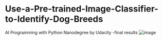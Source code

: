 # Use-a-Pre-trained-Image-Classifier-to-Identify-Dog-Breeds
AI Programming with Python Nanodegree by Udacity
-final results
![image](https://github.com/Yasmeen-Begum/Use-a-Pre-trained-Image-Classifier-to-Identify-Dog-Breeds/assets/91931504/31a3a1b4-c0a6-41d3-a7f9-992bd892f3df)
